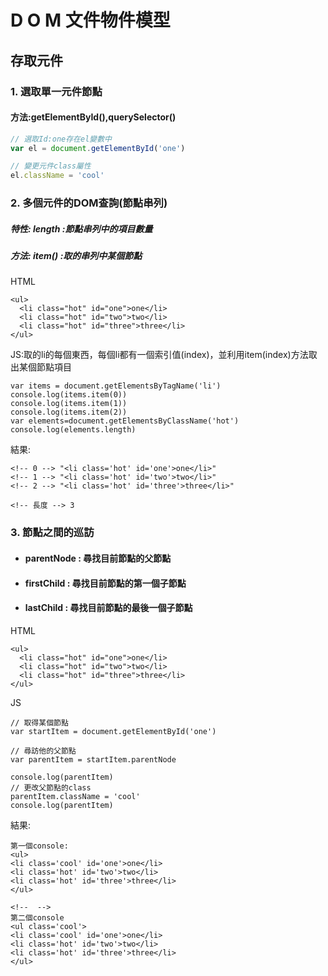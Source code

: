 # D O M 文件物件模型

## 存取元件
### 1.  選取單一元件節點
#### 方法:getElementById(),querySelector()

```javascript
// 選取Id:one存在el變數中
var el = document.getElementById('one')

// 變更元件class屬性
el.className = 'cool'
```
### 2.  多個元件的DOM查詢(節點串列)
##### 特性: length :節點串列中的項目數量
##### 方法: item() :取的串列中某個節點
HTML
```htmlmixed=
<ul>
  <li class="hot" id="one">one</li>
  <li class="hot" id="two">two</li>
  <li class="hot" id="three">three</li>
</ul>
```
JS:取的li的每個東西，每個li都有一個索引值(index)，並利用item(index)方法取出某個節點項目
```javascript=
var items = document.getElementsByTagName('li')
console.log(items.item(0))
console.log(items.item(1))
console.log(items.item(2))
var elements=document.getElementsByClassName('hot')
console.log(elements.length)
```
結果:
```htmlmixed=
<!-- 0 --> "<li class='hot' id='one'>one</li>" 
<!-- 1 --> "<li class='hot' id='two'>two</li>"
<!-- 2 --> "<li class='hot' id='three'>three</li>"

<!-- 長度 --> 3
```

### 3.  節點之間的巡訪
* #### parentNode : 尋找目前節點的父節點
* #### firstChild : 尋找目前節點的第一個子節點
* #### lastChild : 尋找目前節點的最後一個子節點
HTML
```htmlmixed=
<ul>
  <li class="hot" id="one">one</li>
  <li class="hot" id="two">two</li>
  <li class="hot" id="three">three</li>
</ul>
```
JS
```javascript=
// 取得某個節點
var startItem = document.getElementById('one')

// 尋訪他的父節點
var parentItem = startItem.parentNode

console.log(parentItem)
// 更改父節點的class
parentItem.className = 'cool'
console.log(parentItem)
```
結果:

```htmlmixed=
第一個console:
<ul>
<li class='cool' id='one'>one</li>
<li class='hot' id='two'>two</li>
<li class='hot' id='three'>three</li>
</ul>

<!--  -->
第二個console
<ul class='cool'>
<li class='cool' id='one'>one</li>
<li class='hot' id='two'>two</li>
<li class='hot' id='three'>three</li>
</ul>
```

